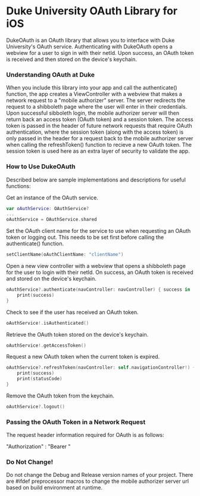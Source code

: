 
# Duke University OAuth Library for iOS

DukeOAuth is an OAuth library that allows you to interface with Duke University's OAuth service.  Authenticating with DukeOAuth opens a webview for a user to sign in with their netId. Upon success, an OAuth token is received and then stored on the device's keychain.

### Understanding OAuth at Duke

When you include this library into your app and call the authenticate() function, the app creates a ViewController with a webview
that makes a network request to a "mobile authorizer" server. The server redirects the request to a shibboleth page where the user
will enter in their credentials. Upon successful sibboleth login, the mobile authorizer server will then return back an access token (OAuth token)
and a session token. The access token is passed in the header of future network requests that require OAuth authentication, where the session token (along with the access token) is only passed in the header for a request back to the mobile authorizer server when calling the refreshToken() function to recieve a new OAuth token. The session token is used here as an extra layer of security to validate the app. 

### How to Use DukeOAuth

Described below are sample implementations and descriptions for useful functions:

Get an instance of the OAuth service.
```swift
var oAuthService: OAuthService?
...
oAuthService = OAuthService.shared
```

Set the OAuth client name for the service to use when requesting an OAuth token or logging out. This needs to be set first before calling the authenticate() function.
```swift
setClientName(oAuthClientName: "clientName")
```

Open a new view controller with a webview that opens a shibboleth page for the user to login with their netId.
On success, an OAuth token is received and stored on the device's keychain. 
```swift
oAuthService?.authenticate(navController: navController) { success in
    print(success)
}
```

Check to see if the user has received an OAuth token.
```swift
oAuthService!.isAuthenticated()
```

Retrieve the OAuth token stored on the device's keychain.
```swift
oAuthService!.getAccessToken()
```

Request a new OAuth token when the current token is expired. 
```swift
oAuthService?.refreshToken(navController: self.navigationController!) { success, statusCode in
    print(success)
    print(statusCode)
}
```

Remove the OAuth token from the keychain.
```swift
oAuthService?.logout()
```

### Passing the OAuth Token in a Network Request

The request header information required for OAuth is as follows:

"Authorization" : "Bearer <token>"

### Do Not Change!

Do not change the Debug and Release version names of your project. There are #ifdef preprocessor macros to change 
the mobile authorizer server url based on build environment at runtime.
